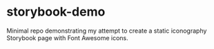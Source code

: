 # storybook-demo

Minimal repo demonstrating my attempt to create a static iconography Storybook page with Font Awesome icons.
